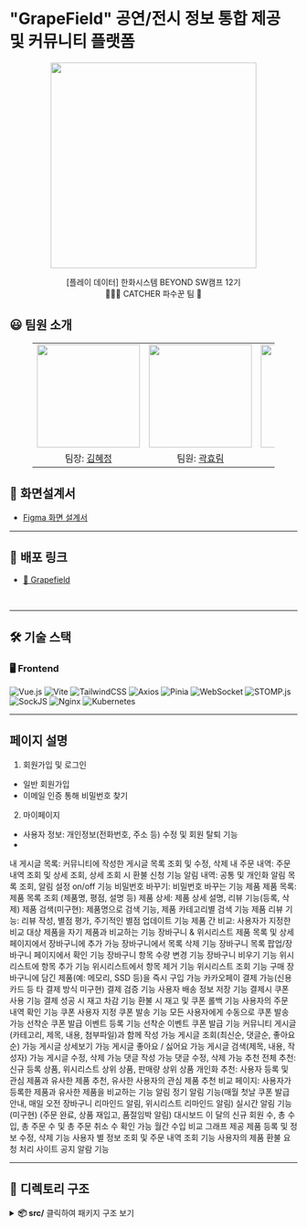 # "GrapeField" 공연/전시 정보 통합 제공 및 커뮤니티 플랫폼
<p align="middle" style="margin: 0; padding: 0;">
  <img width="360px" src="https://github.com/user-attachments/assets/dc348de4-aecb-4ce0-816e-08062ab7ed74">
</p>

<p align="middle">
[플레이 데이터] 한화시스템 BEYOND SW캠프 12기
<br>🧑🏻‍🌾 CATCHER 파수꾼 팀 🍇
</p>

## 😃 팀원 소개
<figure>
    <table>
      <tr>
        <td align="center"><img src="" width="180px"/></td>
        <td align="center"><img src="" width="180px"/></td>
        <td align="center"><img src="" width="180px"/></td>
	    <td align="center"><img src="" width="180px"/></td>
      </tr>
      <tr>
        <td align="center">팀장: <a href="https://github.com/bdt6246">김혜정</a></td>
        <td align="center">팀원: <a href="https://github.com/daydeiday">곽효림</a></td>
        <td align="center">팀원: <a href="https://github.com/s00ya" >정지수</a></td>
        <td align="center">: <a href="https://github.com/J0a0J">김지원</a></a></td>
      </tr>
    </table>
</figure>

## 🔗 화면설계서
- [Figma 화면 설계서](https://www.figma.com/design/a0ICwRU8Sc7fTzA3aDfpTi/GrapeField?node-id=84-5&p=f&t=nB2EEGHnmULDk6D9-0)
---

## 🔗 배포 링크

- [🔗 Grapefield ](https://grapefield.kro.kr/)

<br>

---

## 🛠️ 기술 스택

### 🖥️ Frontend
![Vue.js](https://img.shields.io/badge/Vue.js-35495E?style=for-the-badge&logo=vue.js&logoColor=4FC08D)
![Vite](https://img.shields.io/badge/Vite-646CFF?style=for-the-badge&logo=vite&logoColor=white)
![TailwindCSS](https://img.shields.io/badge/TailwindCSS-38B2AC?style=for-the-badge&logo=tailwind-css&logoColor=white)
![Axios](https://img.shields.io/badge/Axios-5A29E4?style=for-the-badge)
![Pinia](https://img.shields.io/badge/Pinia-ffe066?style=for-the-badge&logo=pinia&logoColor=black)
![WebSocket](https://img.shields.io/badge/WebSocket-000000?style=for-the-badge)
![STOMP.js](https://img.shields.io/badge/STOMP.js-6A1B9A?style=for-the-badge)
![SockJS](https://img.shields.io/badge/SockJS-FD4F00?style=for-the-badge)
![Nginx](https://img.shields.io/badge/Nginx-009639?style=for-the-badge&logo=nginx&logoColor=white)
![Kubernetes](https://img.shields.io/badge/Kubernetes-326CE5?style=for-the-badge&logo=kubernetes&logoColor=white)


---
## 페이지 설명
1. 회원가입 및 로그인
- 일반 회원가입
- 이메일 인증 통해 비밀번호 찾기
2. 마이페이지
- 사용자 정보: 개인정보(전화번호, 주소 등) 수정 및 회원 탈퇴 기능
- 
내 게시글 목록: 커뮤니티에 작성한 게시글 목록 조회 및 수정, 삭제
내 주문 내역: 주문 내역 조회 및 상세 조회, 상세 조회 시 환불 신청 기능
알림 내역: 공통 및 개인화 알림 목록 조회, 알림 설정 on/off 기능
비밀번호 바꾸기: 비밀번호 바꾸는 기능
제품
제품 목록: 제품 목록 조회 (제품명, 평점, 설명 등)
제품 상세: 제품 상세 설명, 리뷰 기능(등록, 삭제)
제품 검색(미구현): 제품명으로 검색 기능, 제품 카테고리별 검색 기능
제품 리뷰 기능: 리뷰 작성, 별점 평가, 주기적인 별점 업데이트 기능
제품 간 비교: 사용자가 지정한 비교 대상 제품을 자기 제품과 비교하는 기능
장바구니 & 위시리스트
제품 목록 및 상세 페이지에서 장바구니에 추가 가능
장바구니에서 목록 삭제 기능
장바구니 목록 팝업/장바구니 페이지에서 확인 기능
장바구니 항목 수량 변경 기능
장바구니 비우기 기능
위시리스트에 항목 추가 기능
위시리스트에서 항목 제거 기능
위시리스트 조회 기능
구매
장바구니에 담긴 제품(예: 메모리, SSD 등)을 즉시 구입 가능
카카오페이 결제 가능(신용 카드 등 타 결제 방식 미구현)
결제 검증 기능
사용자 배송 정보 저장 기능
결제시 쿠폰 사용 기능
결제 성공 시 재고 차감 기능
환불 시 재고 및 쿠폰 롤백 기능
사용자의 주문 내역 확인 기능
쿠폰
사용자 지정 쿠폰 발송 기능
모든 사용자에게 수동으로 쿠폰 발송 가능
선착순 쿠폰 발급 이벤트 등록 기능
선착순 이벤트 쿠폰 발급 기능
커뮤니티
게시글(카테고리, 제목, 내용, 첨부파일)과 함께 작성 가능
게시글 조회(최신순, 댓글순, 좋아요순) 가능
게시글 상세보기 가능
게시글 좋아요 / 싫어요 가능
게시글 검색(제목, 내용, 작성자) 가능
게시글 수정, 삭제 가능
댓글 작성 가능
댓글 수정, 삭제 가능
추천
전체 추천: 신규 등록 상품, 위시리스트 상위 상품, 판매량 상위 상품
개인화 추천: 사용자 등록 및 관심 제품과 유사한 제품 추천, 유사한 사용자의 관심 제품 추천
비교 페이지: 사용자가 등록한 제품과 유사한 제품을 비교하는 기능
알림
정기 알림 기능(매월 첫날 쿠폰 발급 안내, 매일 오전 장바구니 리마인드 알림, 위시리스트 리마인드 알림)
실시간 알림 기능(미구현) (주문 완료, 상품 재입고, 품절임박 알림)
대시보드
이 달의 신규 회원 수, 총 수입, 총 주문 수 및 총 주문 취소 수 확인 가능
월간 수입 비교 그래프 제공
제품 등록 및 정보 수정, 삭제 기능
사용자 별 정보 조회 및 주문 내역 조회 기능
사용자의 제품 환불 요청 처리
사이트 공지 알람 기능


---

## 📁 디렉토리 구조

<details>
<summary><strong>📦 src/</strong> 클릭하여 패키지 구조 보기</summary>
<pre>
src    
├── admin    
│   ├── Detail.vue            # 공지사항, QnA, FAQ 상세    
│   ├── List.vue              # 공지/QnA/FAQ/공연·전시 신청 목록    
│   ├── Report.vue            # 신고 내역 (리스트)      
│   └── Request.vue           # 공연·전시 신청 페이지    
│    
├── common    
│   ├── Header.vue    
│   ├── Footer.vue    
│   └── Sidebar.vue    
│    
├── events    
│   ├── chat    
│   │   ├── List.vue          # 참여 채팅방 목록    
│   │   ├── Detailvue         # 채팅방 참여    
│   │   ├── ListSmall.vue     # 참여 채팅방 목록 (작은 버전)    
│   │   └── DetailSmall.vue   # 채팅방 참여 (작은 버전)    
│   │    
│   ├── post    
│   │   ├── List.vue          # 게시글 목록    
│   │   ├── Detail.vue        # 게시글 상세    
│   │   ├── Comment.vue       # 댓글 영역    
│   │   └── Register.vue      # 게시글 작성    
│   │    
│   ├── Detail.vue            # 공연·전시 상세    
│   ├── EventHeader.vue       # 상단 배너/소개    
│   ├── List.vue              # 공연·전시 목록    
│   └── Review.vue            # 한줄 후기 및 별점    
│    
├── user    
│   ├── Login.vue    
│   ├── Signup.vue    
│   └── UserInfo.vue    
</pre>
